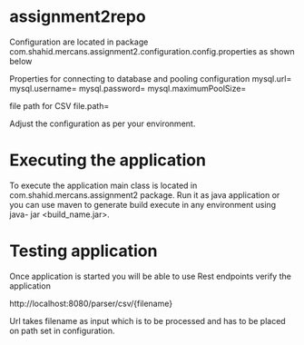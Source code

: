 # assignment2repo

Configuration are located in package com.shahid.mercans.assignment2.configuration.config.properties as shown below

Properties for connecting to database and pooling configuration
mysql.url=
mysql.username=
mysql.password=
mysql.maximumPoolSize=

file path for CSV
file.path=

Adjust the configuration as per your environment. 

# Executing the application
To execute the application main class is located in com.shahid.mercans.assignment2 package. Run it as java application or you can use maven to generate build execute in any environment using java- jar <build_name.jar>. 

# Testing application
Once application is started you will be able to use Rest endpoints verify the application

http://localhost:8080/parser/csv/{filename}

Url takes filename as input which is to be processed and has to be placed on path set in configuration.
